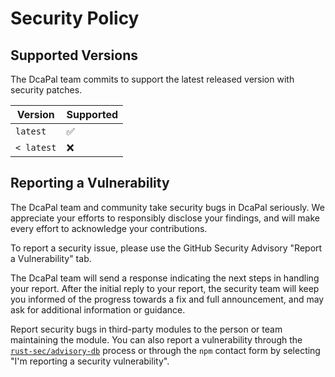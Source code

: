 # Security Policy

## Supported Versions

The DcaPal team commits to support the latest released version with security patches. 

| Version    | Supported          |
| ---------- | ------------------ |
| `latest`   | :white_check_mark: |
| `< latest` | :x:                |

## Reporting a Vulnerability

The DcaPal team and community take security bugs in DcaPal seriously. We appreciate your efforts to responsibly disclose your findings, and will make every effort to acknowledge your contributions.

To report a security issue, please use the GitHub Security Advisory "Report a Vulnerability" tab.

The DcaPal team will send a response indicating the next steps in handling your report. After the initial reply to your report, the security team will keep you informed of the progress towards a fix and full announcement, and may ask for additional information or guidance.

Report security bugs in third-party modules to the person or team maintaining the module. You can also report a vulnerability through the [`rust-sec/advisory-db`](https://github.com/RustSec/advisory-db/blob/main/CONTRIBUTING.md) process or through the `npm` contact form by selecting "I'm reporting a security vulnerability".

